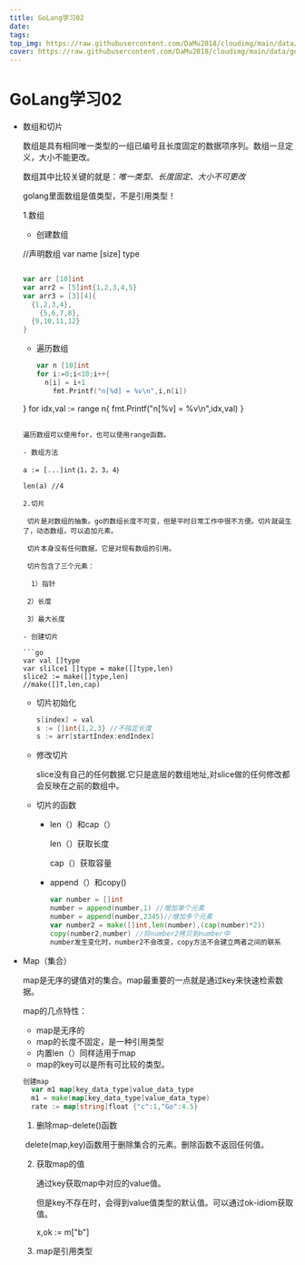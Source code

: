 ```yaml
---
title: GoLang学习02
date: 
tags:
top_img: https://raw.githubusercontent.com/DaMu2018/cloudimg/main/data/%E7%8B%97%E7%8B%97.jpg
cover: https://raw.githubusercontent.com/DaMu2018/cloudimg/main/data/golang.png
---
```

# GoLang学习02

- 数组和切片

  数组是具有相同唯一类型的一组已编号且长度固定的数据项序列。数组一旦定义，大小不能更改。

  数组其中比较关键的就是：*唯一类型、长度固定、大小不可更改* 

  golang里面数组是值类型，不是引用类型！

  1.数组

  - 创建数组

  //声明数组
    var name [size] type

    ```go
    
    var arr [10]int
  var arr2 = [5]int{1,2,3,4,5}
    var arr3 = [3][4]{
      {1,2,3,4},
        {5,6,7,8},
      {9,10,11,12}
    }
    ```

    

  - 遍历数组

    ```go
    var n [10]int
    for i:=0;i<10;i++{
      n[i] = i+1
       	fmt.Printf("n[%d] = %v\n",i,n[i])
  }
    for idx,val := range n{
    		fmt.Printf("n[%v] = %v\n",idx,val)
    	}
    ```

    遍历数组可以使用for，也可以使用range函数。

  - 数组方法

    a := [...]int｛1，2，3，4｝

    len(a) //4

  2.切片

  ​	切片是对数组的抽象。go的数组长度不可变，但是平时日常工作中很不方便。切片就诞生了，动态数组，可以追加元素。

  ​	切片本身没有任何数据，它是对现有数组的引用。

  ​	切片包含了三个元素：

  ​	 1）指针

  ​	2）长度

  ​	3）最大长度	

  - 创建切片

    ```go
    var val []type
    var slilce1 []type = make([]type,len)
    slice2 := make([]type,len)
    //make([]T,len,cap)
    ```

  - 切片初始化

    ```go
    s[index] = val
    s := []int{1,2,3} //不指定长度
    s := arr[startIndex:endIndex]
    ```

  - 修改切片

    slice没有自己的任何数据.它只是底层的数组地址,对slice做的任何修改都会反映在之前的数组中。

  - 切片的函数

    - len（）和cap（）

      len（）获取长度

      cap（）获取容量

    - append（）和copy()

      ```go
      var number = []int
      number = append(number,1) //增加单个元素
      number = append(number,2345)//增加多个元素
      var number2 = make([]int,len(number),(cap(number)*2))
      copy(number2,number) //将number2拷贝到number中
      number发生变化时，number2不会改变，copy方法不会建立两者之间的联系
      ```

      

- Map（集合）

  map是无序的键值对的集合。map最重要的一点就是通过key来快速检索数据。
  
  map的几点特性：
  
  - map是无序的
  - map的长度不固定，是一种引用类型
  - 内置len（）同样适用于map
  - map的key可以是所有可比较的类型。
  
  ```go
  创建map
  	var m1 map[key_data_type]value_data_type
  	m1 = make(map[key_data_type]value_data_type)
  	rate := map[string]float {"c":1,"Go":4.5}
  ```
  
  1. 删除map-delete()函数
  
  ​		delete(map,key)函数用于删除集合的元素。删除函数不返回任何值。
  
  2. 获取map的值
  
     通过key获取map中对应的value值。
  
     但是key不存在时，会得到value值类型的默认值。可以通过ok-idiom获取值。
  
     x,ok := m["b"]
  
  3. map是引用类型